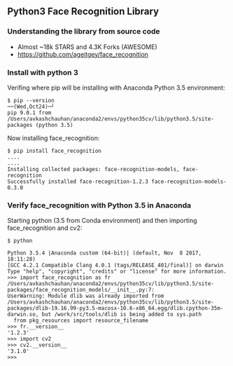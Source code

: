 ## Python3 Face Recognition Library ##


### Understanding the library from source code ###
- Almost ~18k STARS and 4.3K Forks (AWESOME)
- https://github.com/ageitgey/face_recognition

### Install with python 3 ###

Verifing where pip will be installing with Anaconda Python 3.5 environment:
```
$ pip --version                                                                                                              ──(Wed,Oct24)─┘
pip 9.0.1 from /Users/avkashchauhan/anaconda2/envs/python35cv/lib/python3.5/site-packages (python 3.5)
```
Now installing face_recognition:

```
$ pip install face_recognition
....
....
Installing collected packages: face-recognition-models, face-recognition
Successfully installed face-recognition-1.2.3 face-recognition-models-0.3.0

```

### Verify face_recognition with Python 3.5 in Anaconda ###

Starting python (3.5 from Conda environment) and then importing face_recognition and cv2:

```
$ python                                                                        

Python 3.5.4 |Anaconda custom (64-bit)| (default, Nov  8 2017, 18:11:28)
[GCC 4.2.1 Compatible Clang 4.0.1 (tags/RELEASE_401/final)] on darwin
Type "help", "copyright", "credits" or "license" for more information.
>>> import face_recognition as fr
/Users/avkashchauhan/anaconda2/envs/python35cv/lib/python3.5/site-packages/face_recognition_models/__init__.py:7: 
UserWarning: Module dlib was already imported from /Users/avkashchauhan/anaconda2/envs/python35cv/lib/python3.5/site-packages/dlib-19.16.99-py3.5-macosx-10.6-x86_64.egg/dlib.cpython-35m-darwin.so, but /work/src/tools/dlib is being added to sys.path
  from pkg_resources import resource_filename
>>> fr.__version__
'1.2.3'
>>> import cv2
>>> cv2.__version__
'3.1.0'
>>>

```

